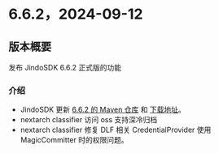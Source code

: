 # 6.6.2，2024-09-12

## 版本概要

发布 JindoSDK 6.6.2 正式版的功能

### 介绍

- JindoSDK 更新 [6.6.2 的 Maven 仓库](oss-maven.md) 和 [下载地址](jindodata_download.md)。
- nextarch classifier 访问 oss 支持深冷归档
- nextarch classifier 修复 DLF 相关 CredentialProvider 使用 MagicCommitter 时的权限问题。